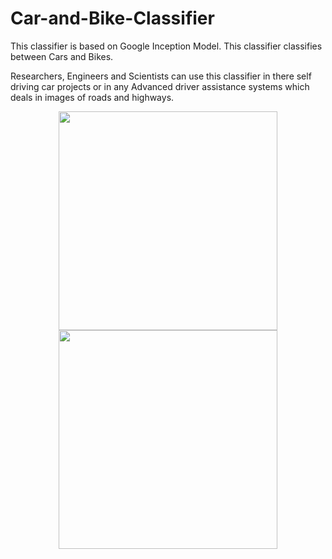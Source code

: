 # Car-and-Bike-Classifier
This classifier is based on Google Inception Model. This classifier classifies between Cars and Bikes.

Researchers, Engineers and Scientists can use this classifier in there self driving car projects or in any 
Advanced driver assistance systems which deals in images of roads and highways.




<p align="center">
  <img src="https://cloud.githubusercontent.com/assets/22838868/19408085/392a4744-92d2-11e6-8691-fdb2b15d3094.jpg" width="350"/>
  <img src="your_relative_path_here_number_2_large_name" width="350"/>
 </p>


